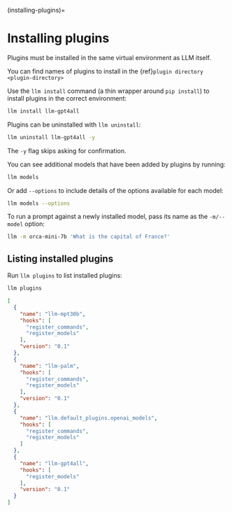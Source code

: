 (installing-plugins)=
# Installing plugins

Plugins must be installed in the same virtual environment as LLM itself.

You can find names of plugins to install in the {ref}`plugin directory <plugin-directory>`

Use the `llm install` command (a thin wrapper around `pip install`) to install plugins in the correct environment:
```bash
llm install llm-gpt4all
```
Plugins can be uninstalled with `llm uninstall`:
```bash
llm uninstall llm-gpt4all -y
```
The `-y` flag skips asking for confirmation.

You can see additional models that have been added by plugins by running:
```bash
llm models
```
Or add `--options` to include details of the options available for each model:
```bash
llm models --options
```
To run a prompt against a newly installed model, pass its name as the `-m/--model` option:
```bash
llm -m orca-mini-7b 'What is the capital of France?'
```

## Listing installed plugins

Run `llm plugins` to list installed plugins:

```bash
llm plugins
```
```json
[
  {
    "name": "llm-mpt30b",
    "hooks": [
      "register_commands",
      "register_models"
    ],
    "version": "0.1"
  },
  {
    "name": "llm-palm",
    "hooks": [
      "register_commands",
      "register_models"
    ],
    "version": "0.1"
  },
  {
    "name": "llm.default_plugins.openai_models",
    "hooks": [
      "register_commands",
      "register_models"
    ]
  },
  {
    "name": "llm-gpt4all",
    "hooks": [
      "register_models"
    ],
    "version": "0.1"
  }
]
```
